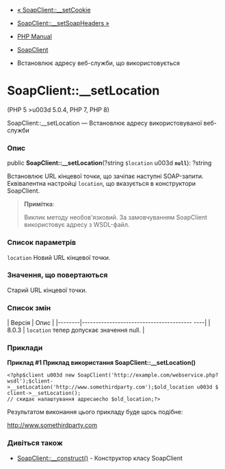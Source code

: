 - [« SoapClient::\_\_setCookie](soapclient.setcookie.md)
- [SoapClient::\_\_setSoapHeaders »](soapclient.setsoapheaders.md)

- [PHP Manual](index.md)
- [SoapClient](class.soapclient.md)
- Встановлює адресу веб-служби, що використовується

# SoapClient::\_\_setLocation

(PHP 5 \>u003d 5.0.4, PHP 7, PHP 8)

SoapClient::\_\_setLocation — Встановлює адресу використовуваної
веб-служби

### Опис

public **SoapClient::\_\_setLocation**(?string `$location` u003d
**`null`**): ?string

Встановлює URL кінцевої точки, що зачіпає наступні
SOAP-запити. Еквівалентна настройці `location`, що вказується в
конструктори SoapClient.

> **Примітка**:
>
> Виклик методу необов'язковий. За замовчуванням SoapClient використовує адресу з
> WSDL-файл.

### Список параметрів

`location`
Новий URL кінцевої точки.

### Значення, що повертаються

Старий URL кінцевої точки.

### Список змін

| Версія | Опис |
|--------|---------------------------------------- ----|
| 8.0.3 | `location` тепер допускає значення null. |

### Приклади

**Приклад #1 Приклад використання **SoapClient::\_\_setLocation()****

` <?php$client u003d new SoapClient('http://example.com/webservice.php?wsdl');$client->__setLocation('http://www.somethirdparty.com');$old_location u003d $ client->__setLocation(); // скидає налаштування адресаecho $old_location;?> `

Результатом виконання цього прикладу буде щось подібне:

http://www.somethirdparty.com

### Дивіться також

- [SoapClient::\_\_construct()](soapclient.construct.md) -
Конструктор класу SoapClient
